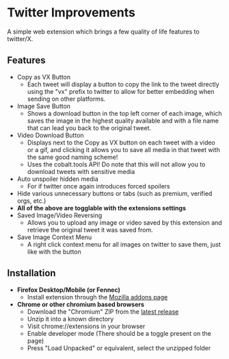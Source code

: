 # Twitter Improvements

A simple web extension which brings a few quality of life features to twitter/X.


## Features

- Copy as VX Button
	- Each tweet will display a button to copy the link to the tweet directly using the "vx" prefix to twitter to allow for better embedding when sending on other platforms.
- Image Save Button
	- Shows a download button in the top left corner of each image, which saves the image in the highest quality available and with a file name that can lead you back to the original tweet.
- Video Download Button
	- Displays next to the Copy as VX button on each tweet with a video or a gif, and clicking it allows you to save all media in that tweet with the same good naming scheme!
	- Uses the cobalt.tools API! Do note that this will not allow you to download tweets with sensitive media
- Auto unspoiler hidden media
	- For if twitter once again introduces forced spoilers
- Hide various unnecessary buttons or tabs (such as premium, verified orgs, etc.)
- **All of the above are togglable with the extensions settings**
- Saved Image/Video Reversing
	- Allows you to upload any image or video saved by this extension and retrieve the original tweet it was saved from.
- Save Image Context Menu
	- A right click context menu for all images on twitter to save them, just like with the button

## Installation

- **Firefox Desktop/Mobile (or Fennec)**
	- Install extension through the [Mozilla addons page](https://addons.mozilla.org/en-GB/firefox/addon/twitter-improvements/)
- **Chrome or other chromium based browsers**
	- Download the "Chromium" ZIP from the [latest release](https://github.com/usyless/twitter-improvements/releases/latest)
	- Unzip it into a known directory
	- Visit chrome://extensions in your browser
	- Enable developer mode (There should be a toggle present on the page)
	- Press "Load Unpacked" or equivalent, select the unzipped folder
